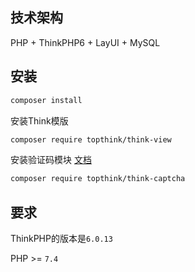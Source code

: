 ## 技术架构
PHP + ThinkPHP6 + LayUI + MySQL

## 安装
```zsh
composer install
```

安装Think模版
```zsh
composer require topthink/think-view
```
安装验证码模块
[文档](https://www.kancloud.cn/manual/thinkphp6_0/1246402)
```zsh
composer require topthink/think-captcha
```

## 要求

ThinkPHP的版本是`6.0.13`

PHP >= `7.4`